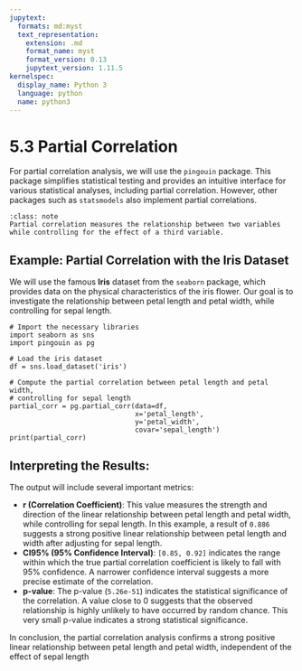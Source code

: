 ```yaml
---
jupytext:
  formats: md:myst
  text_representation:
    extension: .md
    format_name: myst
    format_version: 0.13
    jupytext_version: 1.11.5
kernelspec:
  display_name: Python 3
  language: python
  name: python3
---
```


# 5.3  Partial Correlation

For partial correlation analysis, we will use the `pingouin` package. This package simplifies statistical testing and provides an intuitive interface for various statistical analyses, including partial correlation. However, other packages such as `statsmodels` also implement partial correlations.

```{admonition} Partial Correlation
:class: note
Partial correlation measures the relationship between two variables while controlling for the effect of a third variable.
```

## Example: Partial Correlation with the Iris Dataset

We will use the famous **Iris** dataset from the `seaborn` package, which provides data on the physical characteristics of the iris flower. Our goal is to investigate the relationship between petal length and petal width, while controlling for sepal length.

```{code-cell}
# Import the necessary libraries
import seaborn as sns
import pingouin as pg

# Load the iris dataset
df = sns.load_dataset('iris')

# Compute the partial correlation between petal length and petal width,
# controlling for sepal length
partial_corr = pg.partial_corr(data=df,
                               x='petal_length',
                               y='petal_width',
                               covar='sepal_length')
print(partial_corr)
```

## Interpreting the Results:

The output will include several important metrics:

- **r (Correlation Coefficient)**: This value measures the strength and direction of the linear relationship between petal length and petal width, while controlling for sepal length. In this example, a result of `0.886` suggests a strong positive linear relationship between petal length and width after adjusting for sepal length.
- **CI95% (95% Confidence Interval)**: `[0.85, 0.92]` indicates the range within which the true partial correlation coefficient is likely to fall with 95% confidence. A narrower confidence interval suggests a more precise estimate of the correlation.
- **p-value**: The p-value (`5.26e-51`) indicates the statistical significance of the correlation. A value close to 0 suggests that the observed relationship is highly unlikely to have occurred by random chance. This very small p-value indicates a strong statistical significance.

In conclusion, the partial correlation analysis confirms a strong positive linear relationship between petal length and petal width, independent of the effect of sepal length